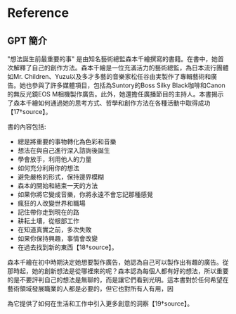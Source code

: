 # Reference

## GPT 簡介
"想法誕生前最重要的事" 是由知名藝術總監森本千繪撰寫的書籍。在書中，她首次解釋了自己的創作方法。森本千繪是一位充滿活力的藝術總監，為日本流行團體如Mr. Children、Yuzu以及多才多藝的音樂家松任谷由実製作了專輯藝術和廣告。她也參與了許多媒體項目，包括為Suntory的Boss Silky Black咖啡和Canon的無反光鏡EOS M相機製作廣告。此外，她還擔任廣播節目的主持人。本書揭示了森本千繪如何通過她的思考方式、哲學和創作方法在各種活動中取得成功【17†source】。

書的內容包括:
- 總是將重要的事物轉化為色彩和音樂
- 想法在與自己進行深入諮詢後誕生
- 學會放手，利用他人的力量
- 如何充分利用你的想法
- 避免嚴格的形式，保持邊界模糊
- 森本的開始和結束一天的方法
- 如果你將它變成音樂，你將永遠不會忘記那種感覺
- 瘋狂的人改變世界和職場
- 記住帶你走到現在的路
- 耕耘土壤，從根部工作
- 在知道真實之前，多次失敗
- 如果你保持興趣，事情會改變
- 在過去找到新的東西【18†source】。

森本千繪在初中時期決定她想要製作廣告，她認為自己可以製作出有趣的廣告。從那時起，她的創新想法是從哪裡來的呢？森本認為每個人都有好的想法，所以重要的是不要評判自己的想法是無聊的，而是讓它們看到光明。這本書對於任何希望在藝術領域發展職業的人都是必要的，但它也對所有人有用，因

為它提供了如何在生活和工作中引入更多創意的洞察【19†source】。